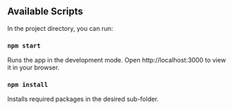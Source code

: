 ## Available Scripts

In the project directory, you can run:

### `npm start`

Runs the app in the development mode. Open http://localhost:3000 to view it in your browser.

### `npm install`

Installs required packages in the desired sub-folder.
